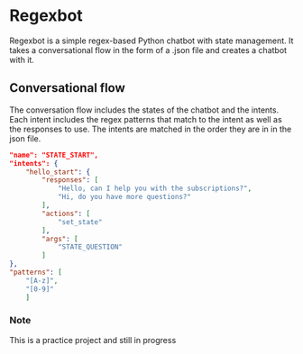 # Regexbot

Regexbot is a simple regex-based Python chatbot with state management. It takes a conversational flow in the form of a .json file and creates a chatbot with it.

## Conversational flow

The conversation flow includes the states of the chatbot and the intents. Each intent includes the regex patterns that match to the intent as well as the responses to use. The intents are matched in the order they are in in the json file.

```json
"name": "STATE_START",
"intents": {
    "hello_start": {
        "responses": [
            "Hello, can I help you with the subscriptions?",
            "Hi, do you have more questions?"
        ],
        "actions": [
            "set_state"
        ],
        "args": [
            "STATE_QUESTION"
        ]
},
"patterns": [
    "[A-z]",
    "[0-9]"
    ]
```

### Note
This is a practice project and still in progress

